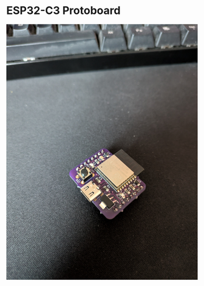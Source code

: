 # ESP32-C3 Protoboard
![image](https://github.com/Louis-Ahumada-Medina/EV-Smart-Charger/blob/main/Hardware/ESP32-C3%20Protoboard/Picture.jpg)

